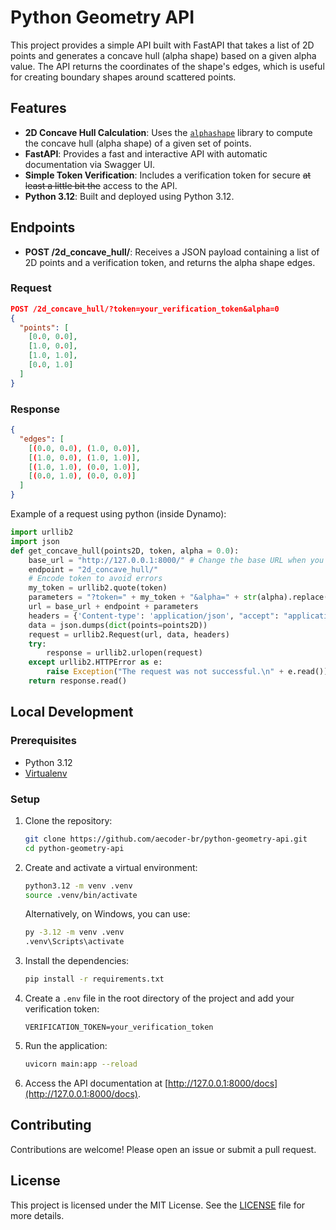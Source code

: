 # Python Geometry API

This project provides a simple API built with FastAPI that takes a list of 2D points and generates a concave hull (alpha shape) based on a given alpha value. The API returns the coordinates of the shape's edges, which is useful for creating boundary shapes around scattered points.

## Features

- **2D Concave Hull Calculation**: Uses the [`alphashape`](https://pypi.org/project/alphashape/) library to compute the concave hull (alpha shape) of a given set of points.
- **FastAPI**: Provides a fast and interactive API with automatic documentation via Swagger UI.
- **Simple Token Verification**: Includes a verification token for secure ~~at least a little bit the~~ access to the API.
- **Python 3.12**: Built and deployed using Python 3.12.

## Endpoints

- **POST /2d_concave_hull/**: Receives a JSON payload containing a list of 2D points and a verification token, and returns the alpha shape edges.

### Request

```json
POST /2d_concave_hull/?token=your_verification_token&alpha=0
{
  "points": [
    [0.0, 0.0],
    [1.0, 0.0],
    [1.0, 1.0],
    [0.0, 1.0]
  ]
}
```

### Response

```json
{
  "edges": [
    [(0.0, 0.0), (1.0, 0.0)],
    [(1.0, 0.0), (1.0, 1.0)],
    [(1.0, 1.0), (0.0, 1.0)],
    [(0.0, 1.0), (0.0, 0.0)]
  ]
}
```

Example of a request using python (inside Dynamo):

```python
import urllib2
import json
def get_concave_hull(points2D, token, alpha = 0.0):
	base_url = "http://127.0.0.1:8000/" # Change the base URL when you deploy to production
	endpoint = "2d_concave_hull/"
	# Encode token to avoid errors
	my_token = urllib2.quote(token)
	parameters = "?token=" + my_token + "&alpha=" + str(alpha).replace(",", ".")
	url = base_url + endpoint + parameters
	headers = {'Content-type': 'application/json', "accept": "application/json"}
	data = json.dumps(dict(points=points2D))
	request = urllib2.Request(url, data, headers)
	try:
		response = urllib2.urlopen(request)
	except urllib2.HTTPError as e:
		raise Exception("The request was not successful.\n" + e.read())
	return response.read()
```

## Local Development

### Prerequisites

- Python 3.12
- [Virtualenv](https://pypi.org/project/virtualenv/)

### Setup

1. Clone the repository:
   ```bash
   git clone https://github.com/aecoder-br/python-geometry-api.git
   cd python-geometry-api
   ```

2. Create and activate a virtual environment:
   ```bash
   python3.12 -m venv .venv
   source .venv/bin/activate
   ```

   Alternatively, on Windows, you can use:
   ```bash
   py -3.12 -m venv .venv
   .venv\Scripts\activate
   ```

3. Install the dependencies:
   ```bash
   pip install -r requirements.txt
   ```

4. Create a `.env` file in the root directory of the project and add your verification token:
   ```
   VERIFICATION_TOKEN=your_verification_token
   ```

5. Run the application:
   ```bash
   uvicorn main:app --reload
   ```

6. Access the API documentation at [http://127.0.0.1:8000/docs](http://127.0.0.1:8000/docs).


## Contributing

Contributions are welcome! Please open an issue or submit a pull request.

## License

This project is licensed under the MIT License. See the [LICENSE](LICENSE) file for more details.
